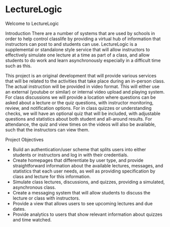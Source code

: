 # LectureLogic

Welcome to LectureLogic

Introduction
  There are a number of systems that are used by schools in order to help control classlife by providing a virtual hub of information that instructors can post to and students can use. LectureLogic is a supplemental or standalone style service that will allow instructors to effectively simulate one lecture at a time as part of a class, and allow students to do work and learn asynchronously especially in a difficult time such as this. 

  This project is an original development that will provide various services that will be related to the activities that take place during an in-person class. The actual instruction will be provided in video format. This will either use an external (youtube or similar) or internal video upload and playing system. For class discussions we will provide a location where questions can be asked about a lecture or the quiz questions, with instructor monitoring, review, and notification options. For in class quizzes or understanding checks, we will have an optional quiz that will be included, with adjustable questions and statistics about both student and all-around results. For attendance, the quiz and view times on the videos will also be available, such that the instructors can view them. 

Project Objectives
  - Build an authentication/user scheme that splits users into either students or instructors and log in with their credentials.
  - Create homepages that differentiate by user type, and provide straightforward information about the available lectures, messages, and statistics that each user needs, as well     as providing specification by class and lecture for this information.
  - Simulate class lectures, discussions, and quizzes, providing a simulated, asynchronous class.
  - Create a messaging system that will allow students to discuss the lecture or class with instructors.
  - Provide a view that allows users to see upcoming lectures and due dates.
  - Provide analytics to users that show relevant information about quizzes and time watched.
